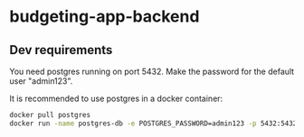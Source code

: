 # budgeting-app-backend

## Dev requirements
You need postgres running on port 5432.
Make the password for the default user "admin123".

It is recommended to use postgres in a docker container:

```sh
docker pull postgres
docker run -name postgres-db -e POSTGRES_PASSWORD=admin123 -p 5432:5432 -d postgres
```
